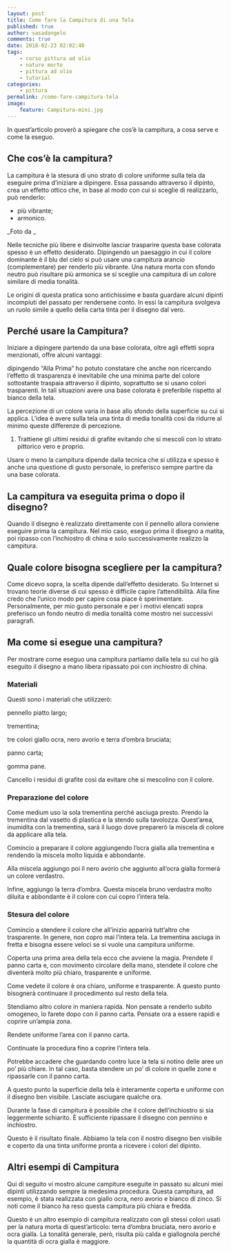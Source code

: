 ```yaml
---
layout: post
title: Come fare la Campitura di una Tela
published: true
author: sasadangelo
comments: true
date: 2018-02-23 02:02:40
tags:
    - corso pittura ad olio
    - nature morte
    - pittura ad olio
    - tutorial
categories:
    - pittura
permalink: /come-fare-campitura-tela
image:
    feature: Campitura-mini.jpg
---
```




  In quest&#8217;articolo proverò a spiegare che cos&#8217;è la campitura, a cosa serve e come la eseguo. 


## Che cos&#8217;è la campitura?


  La&nbsp;campitura&nbsp;è la stesura di uno strato di colore uniforme sulla tela da eseguire prima d&#8217;iniziare a dipingere.&nbsp;Essa passando attraverso il dipinto, crea un effetto ottico che,&nbsp;in base al modo con cui si sceglie di realizzarlo, può renderlo:


  * più vibrante;
  * armonico.


  
_Foto da _


  Nelle tecniche più libere e disinvolte lasciar trasparire questa base colorata spesso è un effetto desiderato. Dipingendo un paesaggio in cui il colore dominante è il blu del cielo si può usare una campitura arancio (complementare) per renderlo più vibrante. Una natura morta con sfondo neutro può risultare più armonica se si sceglie una campitura di un colore similare di media tonalità.



  Le origini di questa pratica sono antichissime e basta guardare alcuni dipinti incompiuti del passato per rendersene conto. In essi la campitura svolgeva un ruolo simile a quello della carta tinta per il disegno dal vero.




## Perché usare la Campitura?


  Iniziare a dipingere partendo da una base colorata, oltre agli effetti sopra menzionati, offre alcuni vantaggi:



  dipingendo &#8220;Alla Prima&#8221; ho potuto&nbsp;constatare che anche non ricercando l&#8217;effetto di trasparenza è inevitabile che una minima parte del colore sottostante traspaia attraverso il dipinto, soprattutto se si usano colori trasparenti. In tali situazioni avere una base colorata è preferibile rispetto al bianco della tela.


  La percezione di un colore varia in base allo sfondo della superficie su cui si applica. L&#8217;idea è avere sulla tela una tinta di media tonalità così da ridurre al minimo queste differenze di percezione.

  1. Trattiene gli ultimi residui di grafite evitando che si mescoli con lo strato pittorico vero e proprio.


  Usare o meno la campitura dipende dalla tecnica che si utilizza e spesso è anche una questione di gusto personale, io preferisco sempre partire da una base colorata.


## La campitura va eseguita prima o dopo il disegno?


  Quando il disegno è realizzato direttamente con il pennello allora conviene eseguire prima la campitura. Nel mio caso, eseguo prima il disegno a matita, poi ripasso con l&#8217;inchiostro di china e solo successivamente realizzo la campitura.


## Quale colore bisogna scegliere per la campitura?


  Come dicevo sopra, la scelta dipende dall&#8217;effetto desiderato. Su Internet si trovano teorie diverse di cui spesso è difficile capire l&#8217;attendibilità. Alla fine credo che l&#8217;unico modo per capire cosa piace è sperimentare. Personalmente, per mio gusto personale e per i motivi elencati sopra preferisco un fondo neutro di media tonalità come mostro nei successivi paragrafi.


## Ma come si esegue una campitura?


  Per mostrare come eseguo una campitura partiamo dalla tela su cui ho già eseguito il disegno a mano libera ripassato poi con inchiostro di china.


### Materiali


  Questi sono i materiali che utilizzerò:



  pennello piatto largo;


  trementina;


  tre colori giallo ocra, nero avorio e terra d&#8217;ombra bruciata;


  panno carta;


  gomma pane.





  Cancello i residui di grafite così da evitare che si mescolino con il colore.




### Preparazione del colore


  Come medium uso la sola trementina perché asciuga presto. Prendo la trementina dal vasetto di plastica e la stendo sulla tavolozza. Quest&#8217;area, inumidita con la trementina, sarà il luogo dove preparerò la miscela di colore da applicare alla tela.





  Comincio a preparare il colore aggiungendo l&#8217;ocra gialla alla trementina e rendendo la miscela molto liquida e abbondante.





  Alla miscela aggiungo poi il nero avorio che aggiunto all&#8217;ocra gialla formerà un colore verdastro.





  Infine, aggiungo la terra d&#8217;ombra. Questa miscela bruno verdastra molto diluita e abbondante è il colore con cui copro l&#8217;intera tela.




### Stesura del colore


  Comincio a stendere il colore che all’inizio apparirà tutt’altro che trasparente. In genere, non copro mai l’intera tela. La trementina asciuga in fretta e bisogna essere veloci se si vuole una campitura uniforme.





  Coperta una prima area della tela ecco che avviene la magia. Prendete il panno carta e, con movimento circolare della mano, stendete il colore che diventerà molto più chiaro, trasparente e uniforme.





  Come vedete il colore è ora chiaro, uniforme e trasparente. A questo punto bisognerà continuare il procedimento sul resto della tela.


 


  Stendiamo altro colore in maniera rapida. Non pensate a renderlo subito omogeneo, lo farete dopo con il panno carta. Pensate ora a essere rapidi e coprire un&#8217;ampia zona.




Rendete uniforme l’area con il panno carta.



Continuate la procedura fino a coprire l&#8217;intera tela.

 

Potrebbe accadere che guardando contro luce la tela si notino delle aree un po&#8217; più chiare. In tal caso, basta stendere un po&#8217; di colore in quelle zone e ripassarle con il panno carta.




  A questo punto la superficie della tela è interamente coperta e uniforme con il disegno ben visibile. Lasciate asciugare qualche ora.





  Durante la fase di campitura è possibile che il colore dell&#8217;inchiostro si sia leggermente schiarito. È sufficiente ripassare il disegno con pennino e inchiostro.





  Questo è il risultato finale. Abbiamo la tela con il nostro disegno ben visibile e coperto da una tinta uniforme pronta a ricevere i colori del dipinto.




## Altri esempi di Campitura


  Qui di seguito vi mostro alcune campiture eseguite in passato su alcuni miei dipinti utilizzando sempre la medesima procedura. Questa campitura, ad esempio, è stata realizzata con giallo ocra, nero avorio e bianco di zinco. Si noti come il bianco ha reso questa campitura più chiara e fredda.





  Questo è un altro esempio di campitura realizzato con gli stessi colori usati per la natura morta di quest&#8217;articolo: terra d&#8217;ombra bruciata, nero avorio e ocra gialla. La tonalità generale, però, risulta più calda e giallognola perché la quantità di ocra gialla è maggiore.


